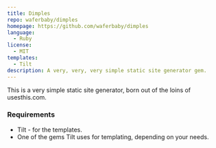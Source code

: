 ```yaml
---
title: Dimples
repo: waferbaby/dimples
homepage: https://github.com/waferbaby/dimples
language:
  - Ruby
license:
  - MIT
templates:
  - Tilt
description: A very, very, very simple static site generator gem.
---
```

This is a very simple static site generator, born out of the loins of usesthis.com.

### Requirements

* Tilt - for the templates.
* One of the gems Tilt uses for templating, depending on your needs.
